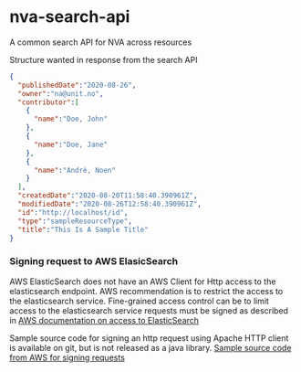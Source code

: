 # nva-search-api
A common search API for NVA across resources


Structure wanted in response from the search API


```JSON
{
  "publishedDate":"2020-08-26",
  "owner":"na@unit.no",
  "contributor":[
    {
      "name":"Doe, John"
    },
    {
      "name":"Doe, Jane"
    },
    {
      "name":"Andrè, Noen"
    }
  ],
  "createdDate":"2020-08-20T11:58:40.390961Z",
  "modifiedDate":"2020-08-26T12:58:40.390961Z",
  "id":"http://localhost/id",
  "type":"sampleResourceType",
  "title":"This Is A Sample Title"
}
```


### Signing request to AWS ElasicSearch
AWS ElasticSearch does not have an AWS Client for Http access to the elasticsearch endpoint. 
AWS recommendation is to restrict the access to the elasticsearch service. 
Fine-grained access control can be to limit access to the elasticsearch service requests must be signed as described in [AWS documentation on access to ElasticSearch](https://docs.aws.amazon.com/elasticsearch-service/latest/developerguide/fgac.html)

Sample source code for signing an http request using Apache HTTP client is available on git, but is not released as a java library.
[Sample source code from AWS for signing requests ](https://github.com/awslabs/aws-request-signing-apache-interceptor)
